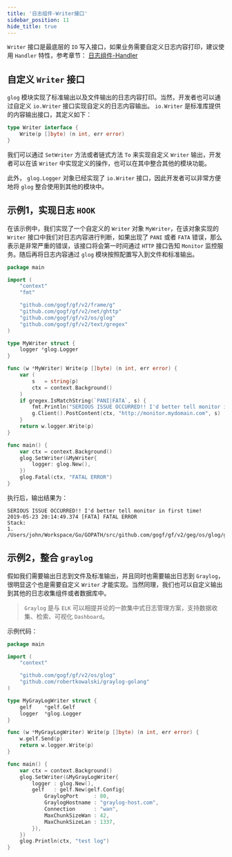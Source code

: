 ```yaml
---
title: '日志组件-Writer接口'
sidebar_position: 11
hide_title: true
---
```


`Writer` 接口是最底层的 `IO` 写入接口，如果业务需要自定义日志内容打印，建议使用 `Handler` 特性，参考章节： [日志组件-Handler](output/goframe-v2.2-md/核心组件-重点/日志组件/日志组件-Handler)

## 自定义 `Writer` 接口

`glog` 模块实现了标准输出以及文件输出的日志内容打印。当然，开发者也可以通过自定义 `io.Writer` 接口实现自定义的日志内容输出。 `io.Writer` 是标准库提供的内容输出接口，其定义如下：

```go
type Writer interface {
	Write(p []byte) (n int, err error)
}
```

我们可以通过 `SetWriter` 方法或者链式方法 `To` 来实现自定义 `Writer` 输出，开发者可以在该 `Writer` 中实现定义的操作，也可以在其中整合其他的模块功能。

此外， `glog.Logger` 对象已经实现了 `io.Writer` 接口，因此开发者可以非常方便地将 `glog` 整合使用到其他的模块中。

## 示例1，实现日志 `HOOK`

在该示例中，我们实现了一个自定义的 `Writer` 对象 `MyWriter`，在该对象实现的 `Writer` 接口中我们对日志内容进行判断，如果出现了 `PANI` 或者 `FATA` 错误，那么表示是非常严重的错误，该接口将会第一时间通过 `HTTP` 接口告知 `Monitor` 监控服务。随后再将日志内容通过 `glog` 模块按照配置写入到文件和标准输出。

```go
package main

import (
	"context"
	"fmt"

	"github.com/gogf/gf/v2/frame/g"
	"github.com/gogf/gf/v2/net/ghttp"
	"github.com/gogf/gf/v2/os/glog"
	"github.com/gogf/gf/v2/text/gregex"
)

type MyWriter struct {
	logger *glog.Logger
}

func (w *MyWriter) Write(p []byte) (n int, err error) {
	var (
		s   = string(p)
		ctx = context.Background()
	)
	if gregex.IsMatchString(`PANI|FATA`, s) {
		fmt.Println("SERIOUS ISSUE OCCURRED!! I'd better tell monitor in first time!")
		g.Client().PostContent(ctx, "http://monitor.mydomain.com", s)
	}
	return w.logger.Write(p)
}

func main() {
	var ctx = context.Background()
	glog.SetWriter(&MyWriter{
		logger: glog.New(),
	})
	glog.Fatal(ctx, "FATAL ERROR")
}
```

执行后，输出结果为：

```
SERIOUS ISSUE OCCURRED!! I'd better tell monitor in first time!
2019-05-23 20:14:49.374 [FATA] FATAL ERROR
Stack:
1. /Users/john/Workspace/Go/GOPATH/src/github.com/gogf/gf/v2/geg/os/glog/glog_writer_hook.go:27
```

## 示例2，整合 `graylog`

假如我们需要输出日志到文件及标准输出，并且同时也需要输出日志到 `Graylog`，很明显这个也是需要自定义 `Writer` 才能实现。当然同理，我们也可以自定义输出到其他的日志收集组件或者数据库中。

> `Graylog` 是与 `ELK` 可以相提并论的一款集中式日志管理方案，支持数据收集、检索、可视化 `Dashboard`。

示例代码：

```go
package main

import (
	"context"

	"github.com/gogf/gf/v2/os/glog"
	"github.com/robertkowalski/graylog-golang"
)

type MyGrayLogWriter struct {
	gelf    *gelf.Gelf
	logger  *glog.Logger
}

func (w *MyGrayLogWriter) Write(p []byte) (n int, err error) {
	w.gelf.Send(p)
	return w.logger.Write(p)
}

func main() {
	var ctx = context.Background()
	glog.SetWriter(&MyGrayLogWriter{
		logger : glog.New(),
		gelf   : gelf.New(gelf.Config{
			GraylogPort     : 80,
			GraylogHostname : "graylog-host.com",
			Connection      : "wan",
			MaxChunkSizeWan : 42,
			MaxChunkSizeLan : 1337,
		}),
	})
	glog.Println(ctx, "test log")
}
```